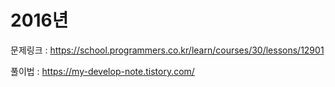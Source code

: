 # 2016년

문제링크 : https://school.programmers.co.kr/learn/courses/30/lessons/12901

풀이법 : https://my-develop-note.tistory.com/





